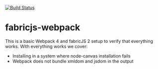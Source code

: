 [![Build Status](https://secure.travis-ci.org/kangax/fabricjs-webpack.svg?branch=master)](http://travis-ci.org/#!/fabricjs/fabricjs-webpack)

# fabricjs-webpack

This is a basic Webpack 4 and fabricJS 2 setup to verify that everything works.
With everything works we cover:

 - Installing in a system where node-canvas installation fails
 - Webpack does not bundle xmldom and jsdom in the output
